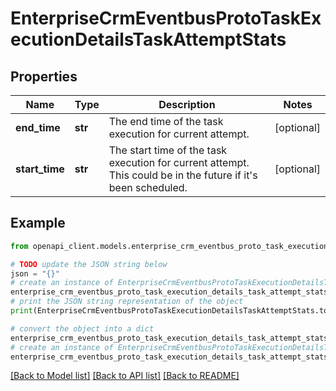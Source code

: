# EnterpriseCrmEventbusProtoTaskExecutionDetailsTaskAttemptStats


## Properties

Name | Type | Description | Notes
------------ | ------------- | ------------- | -------------
**end_time** | **str** | The end time of the task execution for current attempt. | [optional] 
**start_time** | **str** | The start time of the task execution for current attempt. This could be in the future if it&#39;s been scheduled. | [optional] 

## Example

```python
from openapi_client.models.enterprise_crm_eventbus_proto_task_execution_details_task_attempt_stats import EnterpriseCrmEventbusProtoTaskExecutionDetailsTaskAttemptStats

# TODO update the JSON string below
json = "{}"
# create an instance of EnterpriseCrmEventbusProtoTaskExecutionDetailsTaskAttemptStats from a JSON string
enterprise_crm_eventbus_proto_task_execution_details_task_attempt_stats_instance = EnterpriseCrmEventbusProtoTaskExecutionDetailsTaskAttemptStats.from_json(json)
# print the JSON string representation of the object
print(EnterpriseCrmEventbusProtoTaskExecutionDetailsTaskAttemptStats.to_json())

# convert the object into a dict
enterprise_crm_eventbus_proto_task_execution_details_task_attempt_stats_dict = enterprise_crm_eventbus_proto_task_execution_details_task_attempt_stats_instance.to_dict()
# create an instance of EnterpriseCrmEventbusProtoTaskExecutionDetailsTaskAttemptStats from a dict
enterprise_crm_eventbus_proto_task_execution_details_task_attempt_stats_from_dict = EnterpriseCrmEventbusProtoTaskExecutionDetailsTaskAttemptStats.from_dict(enterprise_crm_eventbus_proto_task_execution_details_task_attempt_stats_dict)
```
[[Back to Model list]](../README.md#documentation-for-models) [[Back to API list]](../README.md#documentation-for-api-endpoints) [[Back to README]](../README.md)


